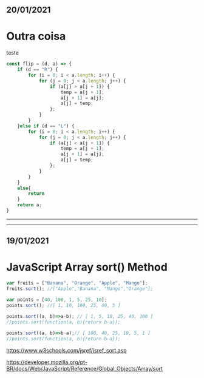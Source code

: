 
## 20/01/2021
# Outra coisa

teste
```javascript
const flip = (d, a) => {
    if (d == "R") {
        for (i = 0; i < a.length; i++) {
            for (j = 0; j < a.length; j++) {
                if (a[j] > a[j + 1]) {
                    temp = a[j + 1];
                    a[j + 1] = a[j];
                    a[j] = temp;
                };
            }
        }
    }else if (d == "L") {
        for (i = 0; i < a.length; i++) {
            for (j = 0; j < a.length; j++) {
                if (a[j] < a[j + 1]) {
                    temp = a[j + 1];
                    a[j + 1] = a[j];
                    a[j] = temp;
                };
            }
        }
    }
    else{
        return
    }
    return a;
}
```
---
---

## 19/01/2021
# JavaScript Array sort() Method

```javascript
var fruits = ["Banana", "Orange", "Apple", "Mango"];
fruits.sort(); //["Apple","Banana", "Mango","Orange"];

var points = [40, 100, 1, 5, 25, 10];
points.sort(); //[ 1, 10, 100, 25, 40, 5 ]

points.sort((a, b)=>a-b); // [ 1, 5, 10, 25, 40, 100 ]
//points.sort(function(a, b){return b-a});
            
points.sort((a, b)=>b-a);// [ 100, 40, 25, 10, 5, 1 ]
//points.sort(function(a, b){return b-a});
```  
https://www.w3schools.com/jsref/jsref_sort.asp

https://developer.mozilla.org/pt-BR/docs/Web/JavaScript/Reference/Global_Objects/Array/sort
